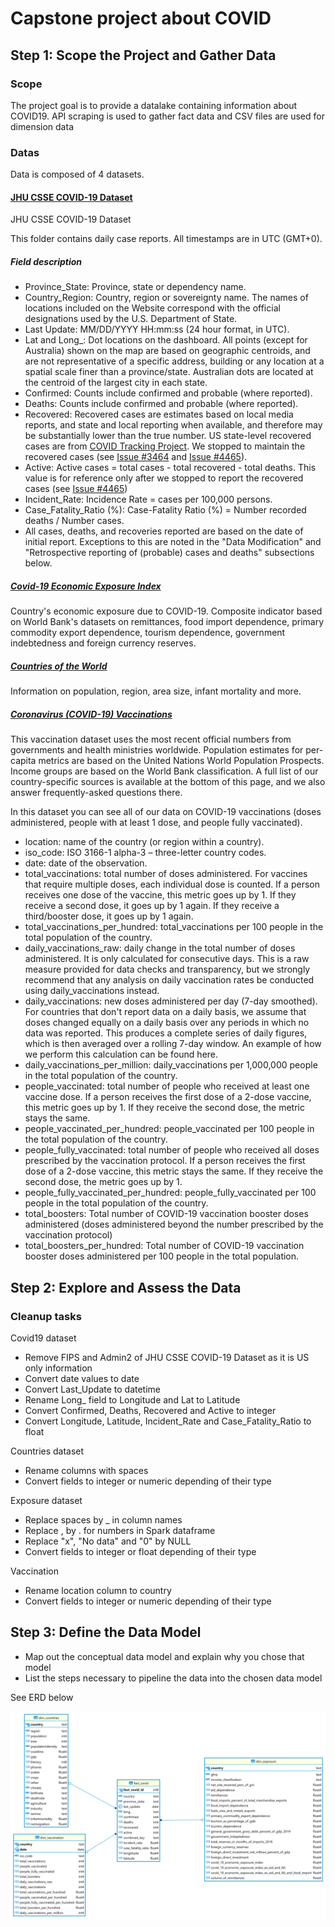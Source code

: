 # Capstone project about COVID

## Step 1: Scope the Project and Gather Data

### Scope

The project goal is to provide a datalake containing information about COVID19.
API scraping is used to gather fact data and CSV files are used for dimension data

### Datas

Data is composed of 4 datasets.

#### [JHU CSSE COVID-19 Dataset](https://github.com/CSSEGISandData/COVID-19/tree/master/csse_covid_19_data)

JHU CSSE COVID-19 Dataset

This folder contains daily case reports. All timestamps are in UTC (GMT+0).

##### Field description

* Province_State: Province, state or dependency name.
* Country_Region: Country, region or sovereignty name. The names of locations included on the Website correspond with the official designations used by the U.S. Department of State.
* Last Update: MM/DD/YYYY HH:mm:ss  (24 hour format, in UTC).
* Lat and Long_: Dot locations on the dashboard. All points (except for Australia) shown on the map are based on geographic centroids, and are not representative of a specific address, building or any location at a spatial scale finer than a province/state. Australian dots are located at the centroid of the largest city in each state.
* Confirmed: Counts include confirmed and probable (where reported).
* Deaths: Counts include confirmed and probable (where reported).
* Recovered: Recovered cases are estimates based on local media reports, and state and local reporting when available, and therefore may be substantially lower than the true number. US state-level recovered cases are from [COVID Tracking Project](https://covidtracking.com/). We stopped to maintain the recovered cases (see [Issue #3464](https://github.com/CSSEGISandData/COVID-19/issues/3464) and [Issue #4465](https://github.com/CSSEGISandData/COVID-19/issues/4465)).
* Active: Active cases = total cases - total recovered - total deaths. This value is for reference only after we stopped to report the recovered cases (see [Issue #4465](https://github.com/CSSEGISandData/COVID-19/issues/4465))
* Incident_Rate: Incidence Rate = cases per 100,000 persons.
* Case_Fatality_Ratio (%): Case-Fatality Ratio (%) = Number recorded deaths / Number cases.
* All cases, deaths, and recoveries reported are based on the date of initial report. Exceptions to this are noted in the "Data Modification" and "Retrospective reporting of (probable) cases and deaths" subsections below.  

##### [Covid-19 Economic Exposure Index](https://data.humdata.org/dataset/covid-19-economic-exposure-index)

Country's economic exposure due to COVID-19. Composite indicator based on World Bank's datasets on remittances, food import dependence, primary commodity export dependence, tourism dependence, government indebtedness and foreign currency reserves.

##### [Countries of the World](https://www.kaggle.com/fernandol/countries-of-the-world)

Information on population, region, area size, infant mortality and more.

##### [Coronavirus (COVID-19) Vaccinations](https://ourworldindata.org/covid-vaccinations)

This vaccination dataset uses the most recent official numbers from governments and health ministries worldwide. Population estimates for per-capita metrics are based on the United Nations World Population Prospects. Income groups are based on the World Bank classification. A full list of our country-specific sources is available at the bottom of this page, and we also answer frequently-asked questions there.

In this dataset you can see all of our data on COVID-19 vaccinations (doses administered, people with at least 1 dose, and people fully vaccinated).

* location: name of the country (or region within a country).
* iso_code: ISO 3166-1 alpha-3 – three-letter country codes.
* date: date of the observation.
* total_vaccinations: total number of doses administered. For vaccines that require multiple doses, each individual dose is counted. If a person receives one dose of the vaccine, this metric goes up by 1. If they receive a second dose, it goes up by 1 again. If they receive a third/booster dose, it goes up by 1 again.
* total_vaccinations_per_hundred: total_vaccinations per 100 people in the total population of the country.
* daily_vaccinations_raw: daily change in the total number of doses administered. It is only calculated for consecutive days. This is a raw measure provided for data checks and transparency, but we strongly recommend that any analysis on daily vaccination rates be conducted using daily_vaccinations instead.
* daily_vaccinations: new doses administered per day (7-day smoothed). For countries that don't report data on a daily basis, we assume that doses changed equally on a daily basis over any periods in which no data was reported. This produces a complete series of daily figures, which is then averaged over a rolling 7-day window. An example of how we perform this calculation can be found here.
* daily_vaccinations_per_million: daily_vaccinations per 1,000,000 people in the total population of the country.
* people_vaccinated: total number of people who received at least one vaccine dose. If a person receives the first dose of a 2-dose vaccine, this metric goes up by 1. If they receive the second dose, the metric stays the same.
* people_vaccinated_per_hundred: people_vaccinated per 100 people in the total population of the country.
* people_fully_vaccinated: total number of people who received all doses prescribed by the vaccination protocol. If a person receives the first dose of a 2-dose vaccine, this metric stays the same. If they receive the second dose, the metric goes up by 1.
* people_fully_vaccinated_per_hundred: people_fully_vaccinated per 100 people in the total population of the country.
* total_boosters: Total number of COVID-19 vaccination booster doses administered (doses administered beyond the number prescribed by the vaccination protocol)
* total_boosters_per_hundred: Total number of COVID-19 vaccination booster doses administered per 100 people in the total population.

## Step 2: Explore and Assess the Data

### Cleanup tasks

Covid19 dataset

* Remove FIPS and Admin2 of JHU CSSE COVID-19 Dataset as it is US only information
* Convert date values to date
* Convert Last_Update to datetime
* Rename Long_ field to Longitude and Lat to Latitude
* Convert Confirmed, Deaths, Recovered and Active to integer
* Convert Longitude, Latitude, Incident_Rate and Case_Fatality_Ratio to float

Countries dataset

* Rename columns with spaces
* Convert fields to integer or numeric depending of their type

Exposure dataset

* Replace spaces by _ in column names
* Replace , by . for numbers in Spark dataframe
* Replace "x", "No data" and "0" by NULL
* Convert fields to integer or float depending of their type

Vaccination

* Rename location column to country
* Convert fields to integer or numeric depending of their type

## Step 3: Define the Data Model

* Map out the conceptual data model and explain why you chose that model
* List the steps necessary to pipeline the data into the chosen data model

See ERD below

![ERD](images/erd.png)
